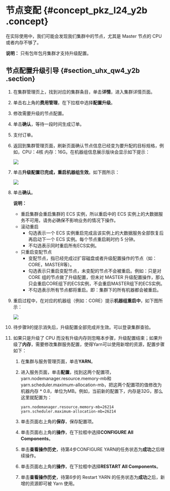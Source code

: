 # 节点变配 {#concept_pkz_l24_y2b .concept}

在实际使用中，我们可能会发现我们集群中的节点，尤其是 Master 节点的 CPU 或者内存不够了。

**说明：** 只有包年包月集群才支持升级配置。

## 节点配置升级引导 {#section_uhx_qw4_y2b .section}

1.  在集群管理页上，找到对应的集群条目，单击**详情**，进入集群详情页面。
2.  单击右上角的**费用管理**，在下拉框中选择**配置升级**。
3.  修改需要升级的节点配置。
4.  单击**确认**，等待一段时间生成订单。
5.  支付订单。
6.  返回到集群管理页面，刷新页面确认节点信息已经变为要升配的目标规格，例如，CPU：4核 内存：16G。在机器组信息展示版块会显示如下提示：

    ![](http://static-aliyun-doc.oss-cn-hangzhou.aliyuncs.com/assets/img/17863/154889991137798_zh-CN.png)

7.  单击**升级配置已完成，重启机器组生效**。如下图所示：

    ![](http://static-aliyun-doc.oss-cn-hangzhou.aliyuncs.com/assets/img/17863/154889991237818_zh-CN.png)

8.  单击**确认**。

    **说明：** 

    -   重启集群会重启集群的 ECS 实例，所以重启中的 ECS 实例上的大数据服务不可用，请务必确保不影响业务的情况下操作。
    -   滚动重启
        -   勾选表示一个 ECS 实例重启完成且该实例上的大数据服务全部恢复后再启动下一个 ECS 实例。每个节点重启耗时约 5 分钟。
        -   不勾选表示同时重启所有ECS实例。
    -   只重启变配节点
        -   变配节点，指已经完成过扩容磁盘或者升级配置操作的节点（如：CORE，MASTER等）。
        -   勾选表示只重启变配节点，未变配的节点不会被重启。例如：只是对 CORE 组的节点做了升级配置，但未对 MASTER 升级配置操作，那么只会重启CORE组下的ECS实例，不会重启MASTER组下的ECS实例。
        -   不勾选表示所有节点都将重启。即：集群下的所有机器都会被重启。
9.  重启过程中，在对应的机器组（例如：CORE）提示**机器组重启中**，如下图所示：

    ![](http://static-aliyun-doc.oss-cn-hangzhou.aliyuncs.com/assets/img/17863/154889991237825_zh-CN.png)

10. 待步骤9的提示消失后，升级配置全部完成并生效。可以登录集群查验。
11. 如果只是升级了 CPU 而没有升级内存则忽略本步骤，升级配置结束；如果升级了**内存**，需要修改集群服务配置，使得Yarn可以使用新增的资源，配置步骤如下：
    1.  在集群与服务管理页面，单击**YARN**。
    2.  进入服务页面，单击**配置**，找到这两个配置项，yarn.nodemanager.resource.memory-mb和yarn.scheduler.maximum-allocation-mb，把这两个配置项的值修改为机器内存 \* 0.8，单位为MB。例如，当前新的配置下，内存是32G，那么这里就配置为：

        ```
        yarn.nodemanager.resource.memory-mb=26214
        yarn.scheduler.maximum-allocation-mb=26214
        ```

    3.  单击页面右上角的**保存**，保存配置项。
    4.  单击页面右上角的**操作**，在下拉框中选择**CONFIGURE All Components**。
    5.  单击**查看操作历史**，待第4步CONFIGURE YARN的任务状态为**成功**之后继续操作。
    6.  单击页面右上角的**操作**，在下拉框中选择**RESTART All Components**。
    7.  单击**查看操作历史**，待第6步的 Restart YARN 的任务状态为**成功**之后，新增的资源即可被 Yarn 使用。

